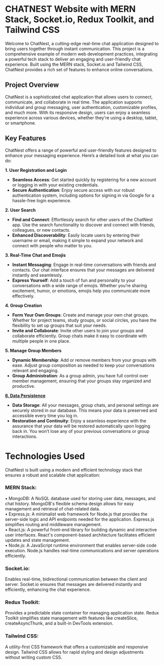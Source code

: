 # CHATNEST Website with MERN Stack, Socket.io, Redux Toolkit, and Tailwind CSS

Welcome to ChatNest, a cutting-edge real-time chat application designed to bring users together through instant communication. This project is a comprehensive example of modern web development practices, integrating a powerful tech stack to deliver an engaging and user-friendly chat experience. Built using the MERN stack, Socket.io and Tailwind CSS, ChatNest provides a rich set of features to enhance online conversations.

## Project Overview

ChatNest is a sophisticated chat application that allows users to connect, communicate, and collaborate in real time. The application supports individual and group messaging, user authentication, customizable profiles, and much more. With its responsive design, users can enjoy a seamless experience across various devices, whether they're using a desktop, tablet, or smartphone.

## Key Features
ChatNest offers a range of powerful and user-friendly features designed to enhance your messaging experience. Here’s a detailed look at what you can do:

 **1. User Registration and Login**

* **Seamless Access**: Get started quickly by registering for a new account or logging in with your existing credentials. <br>
* **Secure Authentication**: Enjoy secure access with our robust authentication system, including options for signing in via Google for a hassle-free login experience.

 **2. User Search**

* **Find and Connect**: Effortlessly search for other users of the ChatNest app. Use the search functionality to discover and connect with friends, colleagues, or new contacts.<br>
* **Enhanced Discoverability**: Easily locate users by entering their username or email, making it simple to expand your network and connect with people who matter to you.

 **3. Real-Time Chat and Emojis**

* **Instant Messaging**: Engage in real-time conversations with friends and contacts. Our chat interface ensures that your messages are delivered instantly and seamlessly.<br>
* **Express Yourself**: Add a touch of fun and personality to your conversations with a wide range of emojis. Whether you’re sharing excitement, humor, or emotions, emojis help you communicate more effectively.

 **4. Group Creation**

* **Form Your Own Groups**: Create and manage your own chat groups. Whether for project teams, study groups, or social circles, you have the flexibility to set up groups that suit your needs.<br>
* **Invite and Collaborate**: Invite other users to join your groups and collaborate efficiently. Group chats make it easy to coordinate with multiple people in one place.

 **5. Manage Group Members**

* **Dynamic Membership**: Add or remove members from your groups with ease. Adjust group composition as needed to keep your conversations relevant and engaging.<br>
* **Group Administration**: As a group admin, you have full control over member management, ensuring that your groups stay organized and productive.

<u> **6. Data Persistence**</u>

* **Data Storage**: All your messages, group chats, and personal settings are securely stored in our database. This means your data is preserved and accessible every time you log in.<br>
* **Restoration and Continuity**: Enjoy a seamless experience with the assurance that your data will be restored automatically upon logging back in. You won’t lose any of your previous conversations or group interactions.

# Technologies Used

ChatNest is built using a modern and efficient technology stack that ensures a robust and scalable chat application:

### MERN Stack:

• MongoDB: A NoSQL database used for storing user data, messages, and chat history. MongoDB's flexible schema design allows for easy management and retrieval of chat-related data. <br>
• Express.js: A minimalist web framework for Node.js that provides the server-side logic and API endpoints needed for the application. Express.js simplifies routing and middleware management. <br>
• React.js: A powerful front-end library for building dynamic and interactive user interfaces. React's component-based architecture facilitates efficient updates and state management.<br>
• Node.js: A JavaScript runtime environment that enables server-side code execution. Node.js handles real-time communications and server operations efficiently.

### Socket.io:

Enables real-time, bidirectional communication between the client and server. Socket.io ensures that messages are delivered instantly and efficiently, enhancing the chat experience.

### Redux Toolkit:

Provides a predictable state container for managing application state. Redux Toolkit simplifies state management with features like createSlice, createAsyncThunk, and a built-in DevTools extension.

### Tailwind CSS:

A utility-first CSS framework that offers a customizable and responsive design. Tailwind CSS allows for rapid styling and design adjustments without writing custom CSS.
